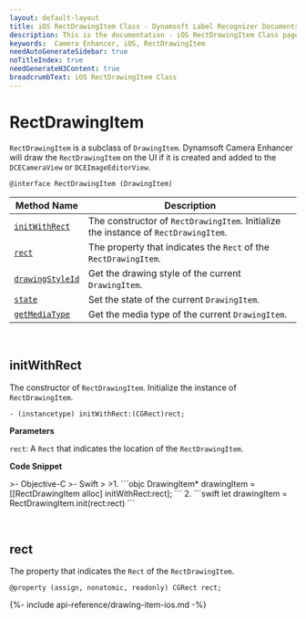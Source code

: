 ```yaml
---
layout: default-layout
title: iOS RectDrawingItem Class - Dynamsoft Label Recognizer Documents
description: This is the documentation - iOS RectDrawingItem Class page of Dynamsoft Camera Enhancer.
keywords:  Camera Enhancer, iOS, RectDrawingItem
needAutoGenerateSidebar: true
noTitleIndex: true
needGenerateH3Content: true
breadcrumbText: iOS RectDrawingItem Class
---
```


# RectDrawingItem

`RectDrawingItem` is a subclass of `DrawingItem`. Dynamsoft Camera Enhancer will draw the `RectDrawingItem` on the UI if it is created and added to the `DCECameraView` or `DCEImageEditorView`.

```objc
@interface RectDrawingItem (DrawingItem)
```

| Method Name | Description |
| ----------- | ----------- |
| [`initWithRect`](#initwithrect) | The constructor of `RectDrawingItem`. Initialize the instance of `RectDrawingItem`. |
| [`rect`](#rect) | The property that indicates the `Rect` of the `RectDrawingItem`. |
| [`drawingStyleId`](#drawingstyle) | Get the drawing style of the current `DrawingItem`. |
| [`state`](#state) | Set the state of the current `DrawingItem`. |
| [`getMediaType`](#getmediatype) | Get the media type of the current `DrawingItem`. |

&nbsp;

## initWithRect

The constructor of `RectDrawingItem`. Initialize the instance of `RectDrawingItem`.

```objc
- (instancetype) initWithRect:(CGRect)rect;
```

**Parameters**

`rect`: A `Rect` that indicates the location of the `RectDrawingItem`.

**Code Snippet**

<div class="sample-code-prefix"></div>
>- Objective-C
>- Swift
>
>1. 
```objc
DrawingItem* drawingItem = [[RectDrawingItem alloc] initWithRect:rect];
```
2. 
```swift
let drawingItem = RectDrawingItem.init(rect:rect)
```

&nbsp;

## rect

The property that indicates the `Rect` of the `RectDrawingItem`.

```objc
@property (assign, nonatomic, readonly) CGRect rect;
```

{%- include api-reference/drawing-item-ios.md -%}
